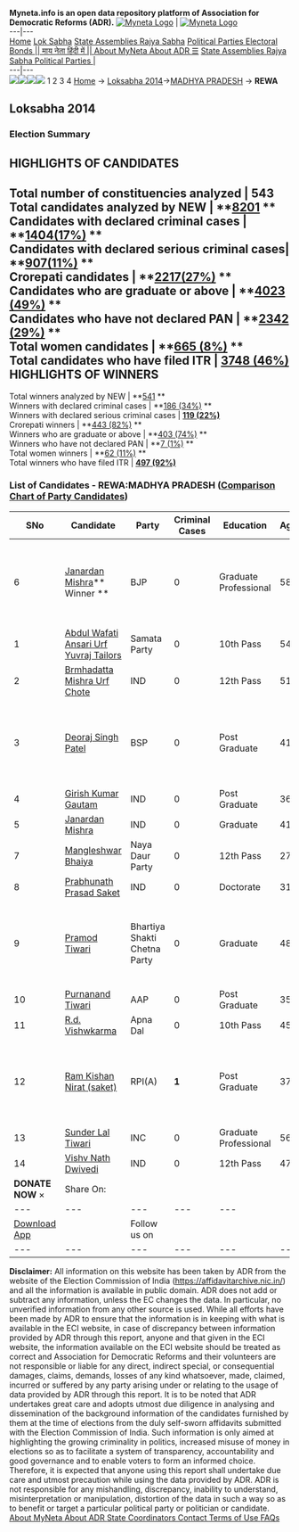 **Myneta.info is an open data repository platform of Association for Democratic Reforms (ADR).**
[![Myneta Logo](https://www.myneta.info/lib/img/myneta-logo.png)](https://www.myneta.info/) | [![Myneta Logo](https://www.myneta.info/lib/img/adr-logo.png)](https://adrindia.org)  
---|---  
[Home](https://www.myneta.info/) [Lok Sabha](https://www.myneta.info/#ls "Lok Sabha") [ State Assemblies ](https://www.myneta.info/#sa "State Assemblies") [Rajya Sabha](https://www.myneta.info/#rs "Rajya Sabha") [Political Parties ](https://www.myneta.info/party "Political Parties") [ Electoral Bonds ](https://www.myneta.info/electoral_bonds "Electoral Bonds") [ || माय नेता हिंदी में || ](https://translate.google.co.in/translate?prev=hp&hl=en&js=y&u=www.myneta.info&sl=en&tl=hi&history_state0=) [ About MyNeta ](https://adrindia.org/content/about-myneta) [ About ADR ](https://adrindia.org/about-adr/who-we-are) [☰](javascript:void\(0\))
[ State Assemblies ](https://www.myneta.info/#sa "State Assemblies") [ Rajya Sabha ](https://www.myneta.info/#rs "Rajya Sabha") [ Political Parties ](https://www.myneta.info/party "Political Parties")
|   
---|---  
![](https://www.myneta.info/lib/img/banner/banner-1.png)![](https://www.myneta.info/lib/img/banner/banner-2.png)![](https://www.myneta.info/lib/img/banner/banner-3.png)![](https://www.myneta.info/lib/img/banner/banner-4.png)
1  2  3  4 
[Home](https://www.myneta.info/) → [Loksabha 2014](https://www.myneta.info/ls2014/)→[MADHYA PRADESH](https://www.myneta.info/ls2014/index.php?action=show_constituencies&state_id=12) → **REWA**
### 
## Loksabha 2014
###  Election Summary 
HIGHLIGHTS OF CANDIDATES  
---  
Total number of constituencies analyzed |  543   
Total candidates analyzed by NEW | **[8201](https://www.myneta.info/ls2014/index.php?action=summary&subAction=candidates_analyzed&sort=candidate#summary) **  
Candidates with declared criminal cases | **[1404(17%)](https://www.myneta.info/ls2014/index.php?action=summary&subAction=crime&sort=candidate#summary) **  
Candidates with declared serious criminal cases| **[907(11%)](https://www.myneta.info/ls2014/index.php?action=summary&subAction=serious_crime&sort=candidate#summary) **  
Crorepati candidates | **[2217(27%)](https://www.myneta.info/ls2014/index.php?action=summary&subAction=crorepati&sort=candidate#summary) **  
Candidates who are graduate or above | **[4023 (49%)](https://www.myneta.info/ls2014/index.php?action=summary&subAction=education&sort=candidate#summary) **  
Candidates who have not declared PAN | **[2342 (29%)](https://www.myneta.info/ls2014/index.php?action=summary&subAction=without_pan&sort=candidate#summary) **  
Total women candidates | **[665 (8%)](https://www.myneta.info/ls2014/index.php?action=summary&subAction=women_candidate&sort=candidate#summary) **  
Total candidates who have filed ITR | [**3748 (46%)**](https://www.myneta.info/ls2014/index.php?action=summary&subAction=filed_itr&sort=candidate#summary)  
HIGHLIGHTS OF WINNERS  
---  
Total winners analyzed by NEW | **[541](https://www.myneta.info/ls2014/index.php?action=summary&subAction=winner_analyzed&sort=candidate#summary) **  
Winners with declared criminal cases | **[186 (34%)](https://www.myneta.info/ls2014/index.php?action=summary&subAction=winner_crime&sort=candidate#summary) **  
Winners with declared serious criminal cases | **[119 (22%)](https://www.myneta.info/ls2014/index.php?action=summary&subAction=winner_serious_crime&sort=candidate#summary)**  
Crorepati winners | **[443 (82%)](https://www.myneta.info/ls2014/index.php?action=summary&subAction=winner_crorepati&sort=candidate#summary) **  
Winners who are graduate or above | **[403 (74%)](https://www.myneta.info/ls2014/index.php?action=summary&subAction=winner_education&sort=candidate#summary) **  
Winners who have not declared PAN | **[7 (1%)](https://www.myneta.info/ls2014/index.php?action=summary&subAction=winner_without_pan&sort=candidate#summary) **  
Total women winners | **[62 (11%)](https://www.myneta.info/ls2014/index.php?action=summary&subAction=winner_women&sort=candidate#summary) **  
Total winners who have filed ITR | [**497 (92%)**](https://www.myneta.info/ls2014/index.php?action=summary&subAction=winner_filed_itr&sort=candidate#summary)  
### List of Candidates - REWA:MADHYA PRADESH ([Comparison Chart of Party Candidates](https://www.myneta.info/ls2014/comparisonchart.php?constituency_id=191))
SNo | Candidate| Party| Criminal Cases| Education| Age| Total Assets| Liabilities  
---|---|---|---|---|---|---|---  
6  | [Janardan Mishra](https://www.myneta.info/ls2014/candidate.php?candidate_id=738)** Winner ** | BJP | 0 | Graduate Professional| 58 | ![](https://myneta.info/image_v2.php?myneta_folder=ls2014&candidate_id=738&col=ta) | ![](https://myneta.info/image_v2.php?myneta_folder=ls2014&candidate_id=738&col=lia)  
1  | [Abdul Wafati Ansari Urf Yuvraj Tailors](https://www.myneta.info/ls2014/candidate.php?candidate_id=1540) | Samata Party | 0 | 10th Pass| 54 | Rs 11,31,000 ~ 11 Lacs+ | Rs 12,00,000 ~ 12 Lacs+  
2  | [Brmhadatta Mishra Urf Chote](https://www.myneta.info/ls2014/candidate.php?candidate_id=1537) | IND | 0 | 12th Pass| 51 | Rs 22,83,500 ~ 22 Lacs+ | Rs 0 ~   
3  | [Deoraj Singh Patel](https://www.myneta.info/ls2014/candidate.php?candidate_id=736) | BSP | 0 | Post Graduate| 41 | ![](https://myneta.info/image_v2.php?myneta_folder=ls2014&candidate_id=736&col=ta) | ![](https://myneta.info/image_v2.php?myneta_folder=ls2014&candidate_id=736&col=lia)  
4  | [Girish Kumar Gautam](https://www.myneta.info/ls2014/candidate.php?candidate_id=1541) | IND | 0 | Post Graduate| 36 | Rs 3,81,000 ~ 3 Lacs+ | Rs 0 ~   
5  | [Janardan Mishra](https://www.myneta.info/ls2014/candidate.php?candidate_id=1536) | IND | 0 | Graduate| 41 | Rs 1,51,000 ~ 1 Lacs+ | Rs 0 ~   
7  | [Mangleshwar Bhaiya](https://www.myneta.info/ls2014/candidate.php?candidate_id=1542) | Naya Daur Party | 0 | 12th Pass| 27 | Rs 7,60,000 ~ 7 Lacs+ | Rs 0 ~   
8  | [Prabhunath Prasad Saket](https://www.myneta.info/ls2014/candidate.php?candidate_id=1535) | IND | 0 | Doctorate| 31 | Rs 3,16,246 ~ 3 Lacs+ | Rs 0 ~   
9  | [Pramod Tiwari](https://www.myneta.info/ls2014/candidate.php?candidate_id=1533) | Bhartiya Shakti Chetna Party | 0 | Graduate| 48 | ![](https://myneta.info/image_v2.php?myneta_folder=ls2014&candidate_id=1533&col=ta) | ![](https://myneta.info/image_v2.php?myneta_folder=ls2014&candidate_id=1533&col=lia)  
10  | [Purnanand Tiwari](https://www.myneta.info/ls2014/candidate.php?candidate_id=737) | AAP | 0 | Post Graduate| 35 | Rs 15,33,286 ~ 15 Lacs+ | Rs 0 ~   
11  | [R.d. Vishwkarma](https://www.myneta.info/ls2014/candidate.php?candidate_id=1534) | Apna Dal | 0 | 10th Pass| 45 | Rs 15,75,000 ~ 15 Lacs+ | Rs 0 ~   
12  | [Ram Kishan Nirat (saket)](https://www.myneta.info/ls2014/candidate.php?candidate_id=1544) | RPI(A) | **1** | Post Graduate| 37 | ![](https://myneta.info/image_v2.php?myneta_folder=ls2014&candidate_id=1544&col=ta) | ![](https://myneta.info/image_v2.php?myneta_folder=ls2014&candidate_id=1544&col=lia)  
13  | [Sunder Lal Tiwari](https://www.myneta.info/ls2014/candidate.php?candidate_id=735) | INC | 0 | Graduate Professional| 56 | Rs 4,50,35,366 ~ 4 Crore+ | Rs 3,49,790 ~ 3 Lacs+  
14  | [Vishv Nath Dwivedi](https://www.myneta.info/ls2014/candidate.php?candidate_id=1539) | IND | 0 | 12th Pass| 47 | Rs 1,56,000 ~ 1 Lacs+ | Rs 0 ~   
|  **DONATE NOW** × |  Share On:  | [](https://api.whatsapp.com/send?text=https%3A%2F%2Fmyneta.info%2Fpunjab2022%2Findex.php%3Faction%3Dshow_constituencies%26state_id%3D19) | [](https://www.facebook.com/sharer/sharer.php?u=https%3A%2F%2Fmyneta.info%2Fpunjab2022%2Findex.php%3Faction%3Dshow_constituencies%26state_id%3D19) | [](https://twitter.com/share?url=https%3A%2F%2Fmyneta.info%2Fpunjab2022%2Findex.php%3Faction%3Dshow_constituencies%26state_id%3D19)  
---|---|---|---|---  
| [ Download App ](https://play.google.com/store/apps/details?id=com.webrosoft.myneta1&pcampaignid=pcampaignidMKT-Other-global-all-co-prtnr-py-PartBadge-Mar2515-1) | [](https://play.google.com/store/apps/details?id=com.webrosoft.myneta1&pcampaignid=pcampaignidMKT-Other-global-all-co-prtnr-py-PartBadge-Mar2515-1) |  Follow us on  | [](https://www.facebook.com/adrindia.org/) | [](https://twitter.com/adrspeaks) | [](https://groups.google.com/g/national-election-watch?hl=en&pli=1) | [](https://www.instagram.com/adrspeaks/) | [](https://www.youtube.com/user/adrspeaks) | [](https://sharechat.com/profile/adrspeaks)  
---|---|---|---|---|---|---|---|---  
**Disclaimer:** All information on this website has been taken by ADR from the website of the Election Commission of India (https://affidavitarchive.nic.in/) and all the information is available in public domain. ADR does not add or subtract any information, unless the EC changes the data. In particular, no unverified information from any other source is used. While all efforts have been made by ADR to ensure that the information is in keeping with what is available in the ECI website, in case of discrepancy between information provided by ADR through this report, anyone and that given in the ECI website, the information available on the ECI website should be treated as correct and Association for Democratic Reforms and their volunteers are not responsible or liable for any direct, indirect special, or consequential damages, claims, demands, losses of any kind whatsoever, made, claimed, incurred or suffered by any party arising under or relating to the usage of data provided by ADR through this report. It is to be noted that ADR undertakes great care and adopts utmost due diligence in analysing and dissemination of the background information of the candidates furnished by them at the time of elections from the duly self-sworn affidavits submitted with the Election Commission of India. Such information is only aimed at highlighting the growing criminality in politics, increased misuse of money in elections so as to facilitate a system of transparency, accountability and good governance and to enable voters to form an informed choice. Therefore, it is expected that anyone using this report shall undertake due care and utmost precaution while using the data provided by ADR. ADR is not responsible for any mishandling, discrepancy, inability to understand, misinterpretation or manipulation, distortion of the data in such a way so as to benefit or target a particular political party or politician or candidate. 
[ About MyNeta ](https://adrindia.org/content/about-myneta) [ About ADR ](https://adrindia.org/about-adr/who-we-are) [ State Coordinators ](https://adrindia.org/about-adr/state-coordinators) [ Contact ](https://adrindia.org/contact-us) [ Terms of Use ](https://adrindia.org/content/adr-terms-use) [ FAQs ](https://adrindia.org/content/faqs)
